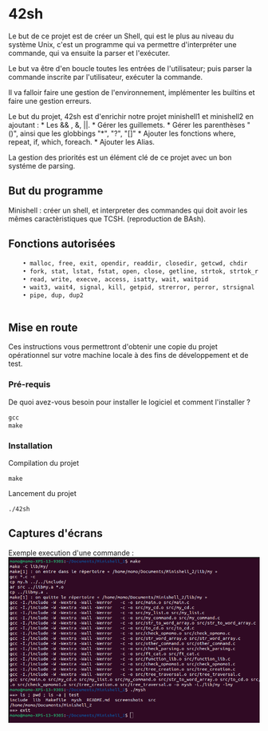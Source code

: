 # 42sh

Le but de ce projet est de créer un Shell, qui est le plus au niveau du système Unix, c'est un programme qui va permettre d'interpréter une commande, qui va ensuite la parser et l'exécuter.

Le but va être d'en boucle toutes les entrées de l'utilisateur; puis parser la commande inscrite par l'utilisateur, exécuter la commande.

Il va falloir faire une gestion de l'environnement, implémenter les builtins et faire une gestion erreurs.


Le but du projet, 42sh est d'enrichir notre projet minishell1 et minishell2 en ajoutant :
          * Les && , &, ||.
          * Gérer les guillemets.
          * Gérer les parenthèses "()", ainsi que les globbings "*", "?", "[]"
          * Ajouter les fonctions where, repeat, if, which, foreach.
          * Ajouter les Alias.
          
La gestion des priorités est un élément clé de ce projet avec un bon systéme de parsing.


## But du programme

Minishell : créer un shell, et interpreter des commandes qui doit avoir les mêmes caractèristiques que TCSH. (reproduction de BAsh).

## Fonctions autorisées

```
	• malloc, free, exit, opendir, readdir, closedir, getcwd, chdir
	• fork, stat, lstat, fstat, open, close, getline, strtok, strtok_r
	• read, write, execve, access, isatty, wait, waitpid
	• wait3, wait4, signal, kill, getpid, strerror, perror, strsignal
	• pipe, dup, dup2
	
```

## Mise en route

Ces instructions vous permettront d'obtenir une copie du projet opérationnel sur votre machine locale à des fins de développement et de test.

### Pré-requis

De quoi avez-vous besoin pour installer le logiciel et comment l'installer ?

```
gcc
make
```

### Installation

Compilation du projet

```
make
```

Lancement du projet

```
./42sh

```

## Captures d'écrans

Exemple execution d'une commande :
![Screenshot](screenshots/screen2.png)




